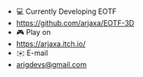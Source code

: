 - 💻 Currently Developing EOTF
- https://github.com/arjaxa/EOTF-3D
- 🎮 Play on
- https://arjaxa.itch.io/
- ✉️ E-mail
- arigdevs@gmail.com 
